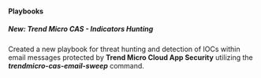 
#### Playbooks
##### New: Trend Micro CAS - Indicators Hunting
Created a new playbook for threat hunting and detection of IOCs within email messages protected by **Trend Micro Cloud App Security** utilizing the ***trendmicro-cas-email-sweep*** command.
<!--\n\nNote that multiple search values should be separated by commas only (without spaces or any special characters).
\n\nSupported IOCs for this playbook:\n- IP Addresses\n- CIDR\n- File Name\n- File Type\n- SHA1\n- URL\n- Domain\n- Email Addresses"-->
